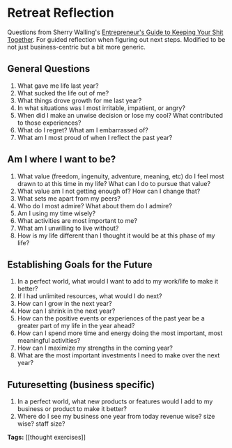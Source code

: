 # Retreat Reflection

Questions from Sherry Walling's [Entrepreneur's Guide to Keeping Your Shit Together](https://www.amazon.com/Entrepreneurs-Guide-Keeping-Your-Together/dp/0999651803). For guided reflection when figuring out next steps. Modified to be not just business-centric but a bit more generic. 

## General Questions

1. What gave me life last year? 
1. What sucked the life out of me? 
1. What things drove growth for me last year? 
1. In what situations was I most irritable, impatient, or angry?
1. When did I make an unwise decision or lose my cool? What contributed to those experiences? 
1. What do I regret? What am I embarrassed of?
1. What am I most proud of when I reflect the past year? 

## Am I where I want to be? 

1. What value (freedom, ingenuity, adventure, meaning, etc) do I feel most drawn to at this time in my life? What can I do to pursue that value? 
1. What value am I not getting enough of? How can I change that? 
1. What sets me apart from my peers? 
1. Who do I most admire? What about them do I admire? 
1. Am I using my time wisely? 
1. What activities are most important to me? 
1. What am I unwilling to live without? 
1. How is my life different than I thought it would be at this phase of my life? 

## Establishing Goals for the Future

1. In a perfect world, what would I want to add to my work/life to make it better? 
1. If I had unlimited resources, what would I do next? 
1. How can I grow in the next year? 
1. How can I shrink in the next year? 
1. How can the positive events or experiences of the past year be a greater part of my life in the year ahead? 
1. How can I spend more time and energy doing the most important, most meaningful activities? 
1. How can I maximize my strengths in the coming year?
1. What are the most important investments I need to make over the next year?   

## Futuresetting (business specific)

1. In a perfect world, what new products or features would I add to my business or product to make it better? 
1. Where do I see my business one year from today revenue wise? size wise? staff size? 

**Tags:** [[thought exercises]]